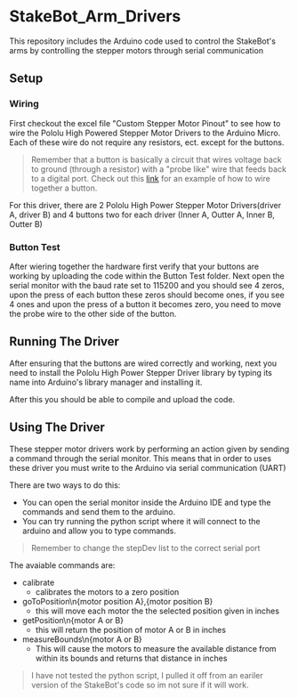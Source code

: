 # StakeBot_Arm_Drivers

This repository includes the Arduino code used to control the StakeBot's arms by controlling the stepper motors through serial communication

## Setup

### Wiring 
First checkout the excel file "Custom Stepper Motor Pinout" to see how to wire the Pololu High Powered Stepper Motor Drivers to the Arduino Micro.
Each of these wire do not require any resistors, ect. except for the buttons.

> Remember that a button is basically a circuit that wires voltage back to ground (through a resistor) with a "probe like" wire that feeds back to a digital port. Check out this [link](https://docs.arduino.cc/built-in-examples/digital/Button/) for an example of how to wire together a button.

For this driver, there are 2 Pololu High Power Stepper Motor Drivers(driver A, driver B) and 4 buttons two for each driver (Inner A, Outter A, Inner B, Outter B) 

### Button Test
After wiering together the hardware first verify that your buttons are working by uploading the code within the Button Test folder. Next open the serial monitor with the baud rate set to 115200 and you should see 4 zeros, upon the press of each button these zeros should become ones, if you see 4 ones and upon the press of a button it becomes zero, you need to move the probe wire to the other side of the button.

## Running The Driver

After ensuring that the buttons are wired correctly and working, next you need to install the Pololu High Power Stepper Driver library by typing its name into Arduino's library manager and installing it.

After this you should be able to compile and upload the code.

## Using The Driver

These stepper motor drivers work by performing an action given by sending a command through the serial monitor. This means that in order to uses these driver you must write to the Arduino via serial communication (UART) 

There are two ways to do this:

- You can open the serial monitor inside the Arduino IDE and type the commands and send them to the arduino. 
- You can try running the python script where it will connect to the arduino and allow you to type commands. 

> Remember to change the stepDev list to the correct serial port

The avaiable commands are:
- calibrate
    - calibrates the motors to a zero position
- goToPosition\n{motor position A},{motor position B}
    - this will move each motor the the selected position given in inches
- getPosition\n{motor A or B}
    - this will return the position of motor A or B in inches
- measureBounds\n{motor A or B}
    - This will cause the motors to measure the available distance from within its bounds and returns that distance in inches

> I have not tested the python script, I pulled it off from an eariler version of the StakeBot's code so im not sure if it will work.




